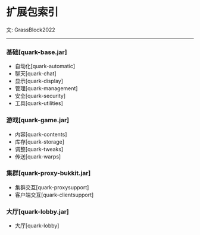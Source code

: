 # 扩展包索引

文: GrassBlock2022

-----

### 基础[quark-base.jar]

- 自动化[quark-automatic]
- 聊天[quark-chat]
- 显示[quark-display]
- 管理[quark-management]
- 安全[quark-security]
- 工具[quark-utilities]

### 游戏[quark-game.jar]

- 内容[quark-contents]
- 库存[quark-storage]
- 调整[quark-tweaks]
- 传送[quark-warps]

### 集群[quark-proxy-bukkit.jar]

- 集群交互[quark-proxysupport]
- 客户端交互[quark-clientsupport]

### 大厅[quark-lobby.jar]

- 大厅[quark-lobby]